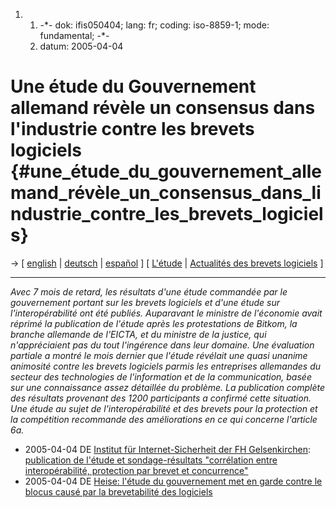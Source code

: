 1.  1.  -\*- dok: ifis050404; lang: fr; coding: iso-8859-1; mode:
        fundamental; -\*-
    2.  datum: 2005-04-04

# Une étude du Gouvernement allemand révèle un consensus dans l\'industrie contre les brevets logiciels {#une_étude_du_gouvernement_allemand_révèle_un_consensus_dans_lindustrie_contre_les_brevets_logiciels}

-\> \[ [ english](Ifis050404En "wikilink") \| [
deutsch](Ifis050404De "wikilink") \| [ español](Ifis050404Es "wikilink")
\] \[ [ L\'étude](Bmwa040715Fr "wikilink") \| [ Actualités des brevets
logiciels](SwpatcninoFr "wikilink") \]

------------------------------------------------------------------------

*Avec 7 mois de retard, les résultats d\'une étude commandée par le
gouvernement portant sur les brevets logiciels et d\'une étude sur
l\'interopérabilité ont été publiés. Auparavant le ministre de
l\'économie avait réprimé la publication de l\'étude après les
protestations de Bitkom, la branche allemande de l\'EICTA, et du
ministre de la justice, qui n\'appréciaient pas du tout l\'ingérence
dans leur domaine. Une évaluation partiale a montré le mois dernier que
l\'étude révélait une quasi unanime animosité contre les brevets
logiciels parmis les entreprises allemandes du secteur des technologies
de l\'information et de la communication, basée sur une connaissance
assez détaillée du problème. La publication complète des résultats
provenant des 1200 participants a confirmé cette situation. Une étude au
sujet de l\'interopérabilité et des brevets pour la protection et la
compétition recommande des améliorations en ce qui concerne l\'article
6a.*

-   2005-04-04 DE [Institut für Internet-Sicherheit der FH
    Gelsenkirchen](http://www.internet-sicherheit.de/index.php?id=87 "wikilink"):
    [publication de l\'étude et sondage-résultats \"corrélation entre
    interopérabilité, protection par brevet et
    concurrence\"](http://www.internet-sicherheit.de/index.php?id=44 "wikilink")
-   2005-04-04 DE [Heise: l\'étude du gouvernement met en garde contre
    le blocus causé par la brevetabilité des
    logiciels](http://www.heise.de/newsticker/meldung/58222 "wikilink")
